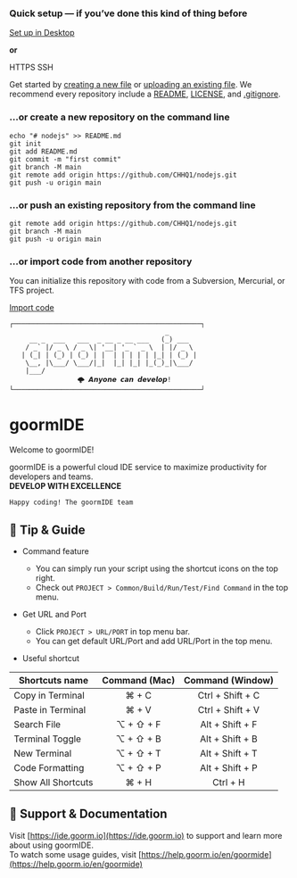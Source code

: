 ### **Quick setup** — if you’ve done this kind of thing before

[ Set up in Desktop](x-github-client://openRepo/https://github.com/CHHQ1/nodejs)

**or**

HTTPS SSH

Get started by [creating a new file](https://github.com/CHHQ1/nodejs/new/main) or [uploading an existing file](https://github.com/CHHQ1/nodejs/upload). We recommend every repository include a [README](https://github.com/CHHQ1/nodejs/new/main?readme=1), [LICENSE](https://github.com/CHHQ1/nodejs/new/main?filename=LICENSE.md), and [.gitignore](https://github.com/CHHQ1/nodejs/new/main?filename=.gitignore).

### …or create a new repository on the command line



```
echo "# nodejs" >> README.md
git init
git add README.md
git commit -m "first commit"
git branch -M main
git remote add origin https://github.com/CHHQ1/nodejs.git
git push -u origin main
```

### …or push an existing repository from the command line



```
git remote add origin https://github.com/CHHQ1/nodejs.git
git branch -M main
git push -u origin main
```

### …or import code from another repository

You can initialize this repository with code from a Subversion, Mercurial, or TFS project.



[Import code](https://github.com/CHHQ1/nodejs/import)

```
┌───────────────────────────────────────────────┐
                                       _       
     __ _  ___   ___  _ __ _ __ ___   (_) ___  
    / _` |/ _ \ / _ \| '__| '_ ` _ \  | |/ _ \ 
   | (_| | (_) | (_) | |  | | | | | |_| | (_) |
    \__, |\___/ \___/|_|  |_| |_| |_(_)_|\___/ 
    |___/                                      
			     🌩 𝘼𝙣𝙮𝙤𝙣𝙚 𝙘𝙖𝙣 𝙙𝙚𝙫𝙚𝙡𝙤𝙥!
└───────────────────────────────────────────────┘
```

# goormIDE
Welcome to goormIDE!

goormIDE is a powerful cloud IDE service to maximize productivity for developers and teams.  
**DEVELOP WITH EXCELLENCE**  

`Happy coding! The goormIDE team`


## 🔧 Tip & Guide

* Command feature
	* You can simply run your script using the shortcut icons on the top right.
	* Check out `PROJECT > Common/Build/Run/Test/Find Command` in the top menu.
	
* Get URL and Port
	* Click `PROJECT > URL/PORT` in top menu bar.
	* You can get default URL/Port and add URL/Port in the top menu.

* Useful shortcut
	
| Shortcuts name     | Command (Mac) | Command (Window) |
| ------------------ | :-----------: | :--------------: |
| Copy in Terminal   | ⌘ + C         | Ctrl + Shift + C |
| Paste in Terminal  | ⌘ + V         | Ctrl + Shift + V |
| Search File        | ⌥ + ⇧ + F     | Alt + Shift + F  |
| Terminal Toggle    | ⌥ + ⇧ + B     | Alt + Shift + B  |
| New Terminal       | ⌥ + ⇧ + T     | Alt + Shift + T  |
| Code Formatting    | ⌥ + ⇧ + P     | Alt + Shift + P  |
| Show All Shortcuts | ⌘ + H         | Ctrl + H         |

## 💬 Support & Documentation

Visit [https://ide.goorm.io](https://ide.goorm.io) to support and learn more about using goormIDE.  
To watch some usage guides, visit [https://help.goorm.io/en/goormide](https://help.goorm.io/en/goormide)
